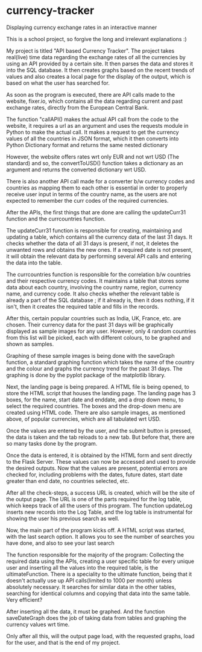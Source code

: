 # currency-tracker
Displaying currency exchange rates in an interactive manner

This is a school project, so forgive the long and irrelevant explanations :)

My project is titled "API based Currency Tracker". The project takes real(live) time data regarding the exchange rates of all the currencies by using an API provided by a certain site. It then parses the data and stores it into the SQL database. It then creates graphs based on the recent trends of values and also creates a local page for the display of the output, which is based on what the user has searched for.

As soon as the program is executed, there are API calls made to the website, fixer.io, which contains all the data regarding current and past exchange rates, directly from the European Central Bank. 

The function "callAPI() makes the actual API call from the code to the website, it requires a url as an argument and uses the requests module in Python to make the actual call. It makes a request to get the currency values of all the countries in JSON format, which it then converts into Python Dictionary format and returns the same nested dictionary

However, the website offers rates wrt only EUR and not wrt USD (The standard) and so, the convertToUSD() function takes a dictionary as an argument and returns the converted dictionary wrt USD.

There is also another API call made for a converter b/w currency codes and countries as mapping them to each other is essential in order to properly receive user input in terms of the country name, as the users are not expected to remember the curr codes of the required currencies.

After the APIs, the first things that are done are calling the updateCurr31 function and the currcountries function. 

The updateCurr31 function is responsible for creating, maintaining and updating a table, which contains all the currency data of the last 31 days. It checks whether the data of all 31 days is present, if not, it deletes the unwanted rows and obtains the new ones. If a required date is not present, it will obtain the relevant data by performing several API calls and entering the data into the table.

The currcountries function is responsible for the correlation b/w countries and their respective currency codes. It maintains a table that stores some data about each country, involving the country name, region, currency name, and currency code. It also checks whether the relevant table is already a part of the SQL database ; if it already is, then it does nothing, if it isn't, then it creates the required table and fills in the records.

After this, certain popular countries such as India, UK, France, etc. are chosen. Their currency data for the past 31 days will be graphically displayed as sample images for any user. However, only 4 random countries from this list will be picked, each with different colours, to be graphed and shown as samples.

Graphing of these sample images is being done with the saveGraph function, a standard graphing function which takes the name of the country and the colour and graphs the currency trend for the past 31 days. The graphing is done by the pyplot package of the matplotlib library.

Next, the landing page is being prepared. A HTML file is being opened, to store the HTML script that houses the landing page. The landing page has 3 boxes, for the name, start date and enddate, and a drop down menu, to select the required countries. The boxes and the drop-down menu are created using HTML code. There are also sample images, as mentioned above, of popular currencies, which are all tabulated wrt USD.

Once the values are entered by the user, and the submit button is pressed, the data is taken and the tab reloads to a new tab. But before that, there are so many tasks done by the program.

Once the data is entered, it is obtained by the HTML form and sent directly to the Flask Server. These values can now be accessed and used to provide the desired outputs. Now that the values are present, potential errors are checked for, including problems with the dates, future dates, start date greater than end date, no countries selected, etc. 

After all the check-steps, a success URL is created, which will be the site of the output page. The URL is one of the parts required for the log table, which keeps track of all the users of this program. The function updateLog inserts new records into the Log Table, and the log table is instrumental for showing the user his previous search as well.

Now, the main part of the program kicks off. A HTML script was started, with the last search option. It allows you to see the number of searches you have done, and also to see your last search

The function responsible for the majority of the program: Collecting the required data using the APIs, creating a user specific table for every unique user and inserting all the values into the required table, is the ultimateFunction. There is a speciality to the ultimate function, being that it doesn't actually use up API calls(limited to 1000 per month) unless absolutely necessary. It searches for similar data in the other tables, searching for identical columns and copying that data into the same table. Very efficient?

After inserting all the data, it must be graphed. And the function saveDateGraph does the job of taking data from tables and graphing the currency values wrt time.

Only after all this, will the output page load, with the requested graphs, load for the user, and that is the end of my project.
